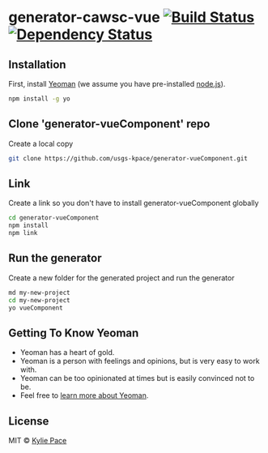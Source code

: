 # generator-cawsc-vue [![Build Status][travis-image]][travis-url] [![Dependency Status][daviddm-image]][daviddm-url]
> 

## Installation

First, install [Yeoman](http://yeoman.io) (we assume you have pre-installed [node.js](https://nodejs.org/)).

```bash
npm install -g yo
```

## Clone 'generator-vueComponent' repo 
Create a local copy 

```bash
git clone https://github.com/usgs-kpace/generator-vueComponent.git
```

## Link
Create a link so you don't have to install generator-vueComponent globally

```bash
cd generator-vueComponent
npm install 
npm link
```

## Run the generator
Create a new folder for the generated project and run the generator
```bash
md my-new-project
cd my-new-project
yo vueComponent
```

## Getting To Know Yeoman

 * Yeoman has a heart of gold.
 * Yeoman is a person with feelings and opinions, but is very easy to work with.
 * Yeoman can be too opinionated at times but is easily convinced not to be.
 * Feel free to [learn more about Yeoman](http://yeoman.io/).

## License

MIT © [Kylie Pace]()


[npm-image]: https://badge.fury.io/js/generator-cawsc-vue.svg
[npm-url]: https://npmjs.org/package/generator-cawsc-vue
[travis-image]: https://travis-ci.org/kpace-usgs/generator-cawsc-vue.svg?branch=master
[travis-url]: https://travis-ci.org/kpace-usgs/generator-cawsc-vue
[daviddm-image]: https://david-dm.org/kpace-usgs/generator-cawsc-vue.svg?theme=shields.io
[daviddm-url]: https://david-dm.org/kpace-usgs/generator-cawsc-vue
